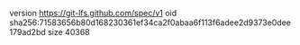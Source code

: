 version https://git-lfs.github.com/spec/v1
oid sha256:71583656b80d168230361ef34ca2f0abaa6f113f6adee2d9373e0dee179ad2bd
size 40368
